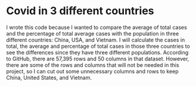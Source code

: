# Covid in 3 different countries
I wrote this code because I wanted to compare the average of total cases and the percentage of total average cases with the population in three different countries: China, USA, and Vietnam. 
I will calculate the cases in total, the average and percentage of total cases in those three countries to see the differences since they have three different populations. 
According to GitHub, there are 57,395 rows and 50 columns in that dataset. 
However, there are some of the rows and columns that will not be needed in this project, so I can cut out some unnecessary columns and rows to keep China, United States, and Vietnam.
